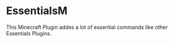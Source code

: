 # EssentialsM
This Minecraft Plugin addes a lot of essential commands like other Essentials Plugins.
